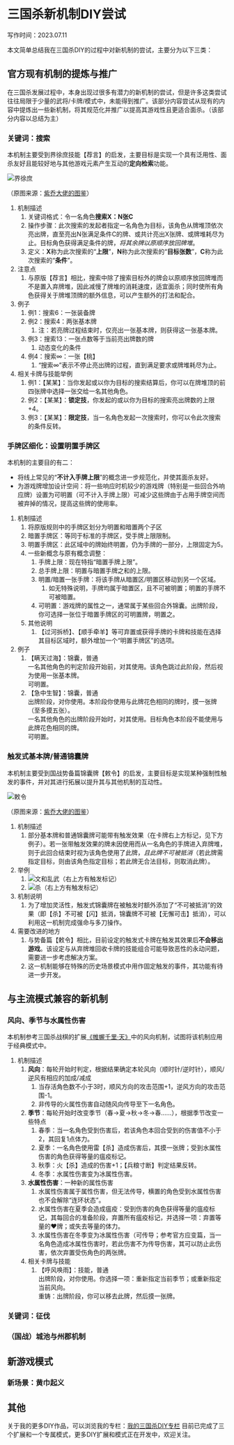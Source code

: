 # 三国杀新机制DIY尝试

写作时间：2023.07.11

本文简单总结我在三国杀DIY的过程中对新机制的尝试，主要分为以下三类：

## 官方现有机制的提炼与推广

在三国杀发展过程中，本身出现过很多有潜力的新机制的尝试，但是许多这类尝试往往局限于少量的武将/卡牌/模式中，未能得到推广。该部分内容尝试从现有的内容中提炼出一些新机制，将其规范化并推广以提高其游戏性且更适合面杀。（该部分内容以总结为主）

### 关键词：搜索

本机制主要受到界徐庶技能【荐言】的启发，主要目标是实现一个具有泛用性、面杀友好且能较好地与其他游戏元素产生互动的**定向检索**功能。

![界徐庶](%E7%95%8C%E5%BE%90%E5%BA%B6.webp)

（原图来源：[紫乔大佬的图鉴](https://www.bilibili.com/read/cv15377079)）

1. 机制描述
    1. 关键词格式：令一名角色**搜索X：N张C**
    2. 操作步骤：此次搜索的发起者指定一名角色为目标，该角色从牌堆顶依次亮出牌，直至亮出N张满足条件C的牌、或共计亮出X张牌、或牌堆耗尽为止。目标角色获得满足条件的牌，*将其余牌以原顺序放回牌堆*。
    3. 定义：**X**称为此次搜索的“**上限**”，**N**称为此次搜索的“**目标张数**”，**C**称为此次搜索的“**条件**”。
2. 注意点
    1. 与原版【荐言】相比，搜索中除了搜索目标外的牌会以原顺序放回牌堆而不是置入弃牌堆，因此减慢了牌堆的消耗速度，适宜面杀；同时使所有角色获得关于牌堆顶牌的额外信息，可以产生额外的打法和配合。
3. 例子
    1. 例1：搜索6：一张装备牌
    2. 例2：搜索4：两张基本牌
        1. 注：若亮牌过程结束时，仅亮出一张基本牌，则获得这一张基本牌。
    3. 例3：搜索13：一张点数等于当前亮出牌数的牌
        1. 动态变化的条件
    4. 例4：搜索∞：一张【桃】
        1. “搜索∞”表示不停止亮出牌的过程，直到满足要求或牌堆耗尽为止。
4. 相关卡牌与技能举例
    1. 例1：【某某】：当你发起或以你为目标的搜索结算后，你可以在牌堆顶的前四张牌中选择一张交给一名其他角色。
    2. 例2：【某某】：**锁定技**，你发起的或以你为目标的搜索亮出牌数的上限+4。
    3. 例3：【某某】：**限定技**，当一名角色发起一次搜索时，你可以令此次搜索的条件反转。

### 手牌区细化：设置明置手牌区

本机制的主要目的有二：

- 将线上常见的“**不计入手牌上限**”的概念进一步规范化，并使其面杀友好。
- 为游戏牌增加设计空间：将一些响应时机较少的游戏牌（特别是一些回合外响应牌）设置为可明置（可不计入手牌上限）可减少这些牌由于占用手牌空间而被弃掉的情况，提高这些牌的使用率。

1. 机制描述
    1. 将原版规则中的手牌区划分为明置和暗置两个子区
    2. 暗置手牌区：等同于标准的手牌区，受手牌上限限制。
    3. 明置手牌区：此区域中的牌始终明置，仍为手牌的一部分，上限固定为5。
    4. 一些新概念与原有概念调整：
        1. 手牌上限：现在特指“暗置手牌上限”。
        2. 总手牌上限：明置与暗置手牌之和的上限。
        3. 明置/暗置一张手牌：将该手牌从暗置区/明置区移动到另一个区域。
            1. 如无特殊说明，手牌均属于暗置区，且不可被明置；明置的手牌不可被暗置。
        4. 可明置：游戏牌的属性之一，通常属于某些回合外锦囊。出牌阶段，你可选择一张位于暗置手牌区的可明置牌，明置之。
    5. 其他说明
        1. 【过河拆桥】、【顺手牵羊】等可弃置或获得手牌的卡牌和技能在选择其目标区域时，额外增加一个“明置手牌区”的选项。
2. 例子
    1. 【瞒天过海】：锦囊，普通  
        一名其他角色的判定阶段开始前，对其使用。该角色跳过此阶段，然后视为使用一张基本牌。  
        可明置。
    2. 【急中生智】：锦囊，普通  
        出牌阶段，对你使用。本阶段你使用与此牌花色相同的牌时，摸一张牌（至多摸五张）。  
        一名其他角色的出牌阶段开始时，对其使用。目标角色本阶段不能使用与此牌花色相同的牌。  
        可明置。

### 触发式基本牌/普通锦囊牌

本机制主要受到国战势备篇锦囊牌【敕令】的启发，主要目标是实现某种强制性触发的事件，并对其进行拓展以提升其与其他机制的互动性。

![敕令](%E6%95%95%E4%BB%A4.webp)

（原图来源：[紫乔大佬的图鉴](https://www.bilibili.com/read/cv3001452)）

1. 机制描述
    1. 部分基本牌和普通锦囊牌可能带有触发效果（在卡牌右上方标记，见下方例子）。若一张带触发效果的牌未因使用而从一名角色的手牌进入弃牌堆，则于此回合结束时视为该角色使用了此牌，*且此牌不可被抵消*（若此牌需指定目标，则由该角色指定目标；若此牌无合法目标，则取消此牌）。
2. 举例
    1. ![文和乱武（右上方有触发标记）](E4-SA-文和乱武.png)
    2. ![杀（右上方有触发标记）](E4-C6-杀.png)
3. 机制说明
    1. 为了增加灵活性，触发式锦囊牌在被触发时额外添加了“不可被抵消”的效果（即【杀】不可被【闪】抵消，锦囊牌不可被【无懈可击】抵消），可以利用这一机制完成强命与多刀操作。
4. 需要改进的地方
    1. 与势备篇【敕令】相比，目前设定的触发式卡牌在触发其效果后**不会移出游戏**。该设定与从弃牌堆回收卡牌的技能组合可能导致恶性的永动问题，需要进一步考虑解决方案。
    2. 这一机制能够在特殊的历史场景模式中用作固定触发的事件，其功能有待进一步开发。

## 与主流模式兼容的新机制

### 风向、季节与水属性伤害

本机制参考三国杀战棋的扩展[《帷幄千里·天》](https://www.bilibili.com/read/cv8787605)中的风向机制，试图将该机制应用于经典模式中。

1. 机制描述
    1. **风向**：每轮开始时判定，根据结果确定本轮风向（顺时针/逆时针），顺风/逆风有相应的加成/减成
        1. 当存活角色数不小于3时，顺风方向的攻击范围+1，逆风方向的攻击范围-1。
        2. 非传导的火属性伤害自动随风向传导至下一名角色。
    2. **季节**：每轮开始时改变季节（春→夏→秋→冬→春……），根据季节改变一些特点
        1. 春季：当一名角色受到伤害后，若该角色本回合受到的伤害值不小于2，其回复1点体力。
        2. 夏季：一名角色使用雷【杀】造成伤害后，其摸一张牌；受到水属性伤害的角色获得等量的瘟疫标记。
        3. 秋季：火【杀】造成的伤害+1；【兵粮寸断】判定结果反转。
        4. 冬季：水属性伤害变为冰属性伤害。
    3. **水属性伤害**：一种新的属性伤害
        1. 水属性伤害属于属性伤害，但无法传导，横置的角色受到水属性伤害也不会解除“连环状态”。
        2. 水属性伤害在夏季会造成瘟疫：受到伤害的角色获得等量的瘟疫标记，其每回合的准备阶段，弃置所有瘟疫标记，并选择一项：弃置等量的♥牌；或失去等量的体力。
        3. 水属性伤害在冬季变为冰属性伤害（可传导；参考官方应变篇，当一名角色造成冰属性伤害时，若此伤害不为传导伤害，其可以防止此伤害，依次弃置受伤角色的两张牌。
    4. 相关卡牌与技能
        1. 【呼风唤雨】：技能，普通  
            出牌阶段，对你使用。你选择一项：重新指定当前季节；或重新指定当前风向。  
            重铸：出牌阶段，你可以移去此牌，然后摸一张牌。

### 关键词：征伐

### （国战）城池与州郡机制

## 新游戏模式

### 新场景：黄巾起义

## 其他

关于我的更多DIY作品，可以浏览我的专栏：[我的三国杀DIY专栏](https://www.zhihu.com/column/c_1287813097709694976)
目前已完成了三个扩展和一个专属模式，更多DIY扩展和模式正在开发中，欢迎关注。
